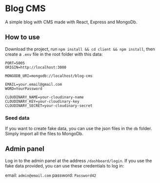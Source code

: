 # Blog CMS

A simple blog with CMS made with React, Express and MongoDb.

## How to use

Download the project, run `npm install && cd client && npm install`, then create a `.env` file in the root folder with this data:

```
PORT=5005
ORIGIN=http://localhost:3000

MONGODB_URI=mongodb://localhost/blog-cms

EMAIL=your.email@gmail.com
WORD=YourPassword

CLOUDINARY_NAME=your-cloudinary-name
CLOUDINARY_KEY=your-cloudinary-key
CLOUDINARY_SECRET=your-cloudinary-secret
```

### Seed data

If you want to create fake data, you can use the json files in the `db` folder. Simply import all the files to MongoDb.

## Admin panel

Log in to the admin panel at the address `/dashboard/login`. If you use the fake data provided, you can use these credentials to log in:

email: `admin@email.com`
password: `Password42`
